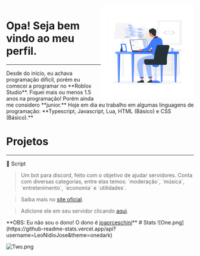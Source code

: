 <img src="https://github.com/joaorceschini/joaorceschini/raw/master/coding.svg" width=250px align="right">

# Opa! Seja bem vindo ao meu perfil.
<hr>
Desde do inicio, eu achava programação dificil, porém eu comecei a programar no **Roblox Studio**.
Fiquei mais ou menos 1.5 anos na programação! Porém ainda me considero **junior.**
Hoje em dia eu trabalho em algumas linguagens de programação: **Typescript, Javascript, Lua, HTML (Básico) e CSS (Básico).**

# Projetos
<hr>
👾 Script<br>
<blockquote>Um bot para discord, feito com o objetivo de ajudar servidores. Conta com diversas categorias, entre elas temos: `moderação`, `música`, `entretenimento`, `economia` e `utilidades`.</blockquote>
<blockquote> Saiba mais no <a href="https://script-bot.vercel.app/">site oficial</a>.</blockquote>
<blockquote> Adicione ele em seu servidor clicando <a href="https://discord.com/oauth2/authorize?=&client_id=762764583793459200&scope=bot&permissions=8">aqui</a>.<br></blockquote>
**OBS: Eu não sou o dono! O dono é <a href="https://github.com/joaorceschini">joaorceschini</a>**
# Stats
![One.png](https://github-readme-stats.vercel.app/api?username=LeoNidioJose&theme=onedark)

![Two.png](https://github-readme-stats.vercel.app/api/top-langs/?username=LeoNidioJose&hide=html&layout=compact&theme=onedark)
